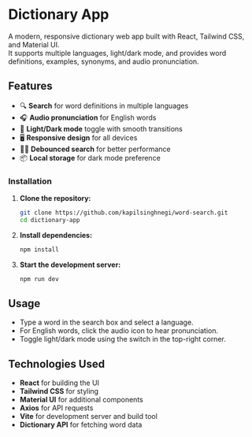 # Dictionary App

A modern, responsive dictionary web app built with React, Tailwind CSS, and Material UI.  
It supports multiple languages, light/dark mode, and provides word definitions, examples, synonyms, and audio pronunciation.

## Features

- 🔍 **Search** for word definitions in multiple languages
- 🎧 **Audio pronunciation** for English words
- 🌙 **Light/Dark mode** toggle with smooth transitions
- 🖥️ **Responsive design** for all devices
- 🧑‍💻 **Debounced search** for better performance
- 📦 **Local storage** for dark mode preference

### Installation

1. **Clone the repository:**

   ```bash
   git clone https://github.com/kapilsinghnegi/word-search.git
   cd dictionary-app
   ```

2. **Install dependencies:**

   ```bash
   npm install
   ```

3. **Start the development server:**

   ```bash
   npm run dev
   ```

## Usage

- Type a word in the search box and select a language.
- For English words, click the audio icon to hear pronunciation.
- Toggle light/dark mode using the switch in the top-right corner.

## Technologies Used

- **React** for building the UI
- **Tailwind CSS** for styling
- **Material UI** for additional components
- **Axios** for API requests
- **Vite** for development server and build tool
- **Dictionary API** for fetching word data
